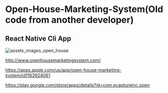 # Open-House-Marketing-System(Old code from another developer)
## React Native Cli App

![assets_images_open_house](https://user-images.githubusercontent.com/46530278/71770850-0c265180-2f6d-11ea-93cf-79c907e7cc74.png)

http://www.openhousemarketingsystem.com/

https://apps.apple.com/us/app/open-house-marketing-system/id1163924061

https://play.google.com/store/apps/details?id=com.ecaptureinc.open
